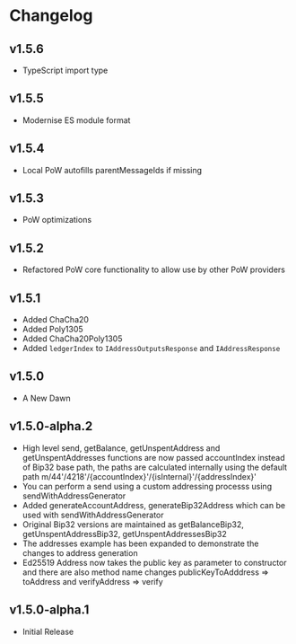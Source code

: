 # Changelog

## v1.5.6

* TypeScript import type

## v1.5.5

* Modernise ES module format

## v1.5.4

* Local PoW autofills parentMessageIds if missing

## v1.5.3

* PoW optimizations

## v1.5.2

* Refactored PoW core functionality to allow use by other PoW providers

## v1.5.1

* Added ChaCha20
* Added Poly1305
* Added ChaCha20Poly1305
* Added `ledgerIndex` to `IAddressOutputsResponse` and `IAddressResponse`

## v1.5.0

* A New Dawn

## v1.5.0-alpha.2

* High level send, getBalance, getUnspentAddress and getUnspentAddresses functions are now passed accountIndex instead of Bip32 base path, the paths are calculated internally using the default path m/44'/4218'/{accountIndex}'/{isInternal}'/{addressIndex}'
* You can perform a send using a custom addressing processs using sendWithAddressGenerator
* Added generateAccountAddress, generateBip32Address which can be used with sendWithAddressGenerator
* Original Bip32 versions are maintained as getBalanceBip32, getUnspentAddressBip32, getUnspentAddressesBip32
* The addresses example has been expanded to demonstrate the changes to address generation
* Ed25519 Address now takes the public key as parameter to constructor and there are also method name changes publicKeyToAdddress => toAddress and verifyAddress => verify

## v1.5.0-alpha.1

* Initial Release
